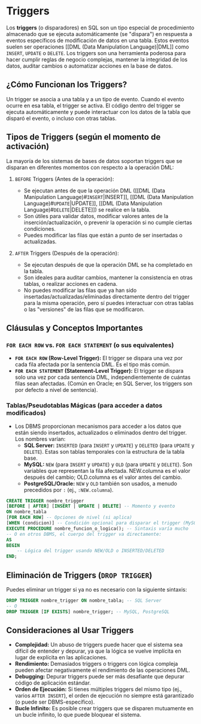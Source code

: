 # Triggers

Los **triggers** (o disparadores) en SQL son un tipo especial de procedimiento almacenado que se ejecuta automáticamente (se "dispara") en respuesta a eventos específicos de modificación de datos en una tabla. Estos eventos suelen ser operaciones [[DML (Data Manipulation Language)|DML]] como `INSERT`, `UPDATE` o `DELETE`. Los triggers son una herramienta poderosa para hacer cumplir reglas de negocio complejas, mantener la integridad de los datos, auditar cambios o automatizar acciones en la base de datos.

## ¿Cómo Funcionan los Triggers?

Un trigger se asocia a una tabla y a un tipo de evento. Cuando el evento ocurre en esa tabla, el trigger se activa. El código dentro del trigger se ejecuta automáticamente y puede interactuar con los datos de la tabla que disparó el evento, o incluso con otras tablas.

## Tipos de Triggers (según el momento de activación)

La mayoría de los sistemas de bases de datos soportan triggers que se disparan en diferentes momentos con respecto a la operación DML:

1. `BEFORE` Triggers (Antes de la operación):

   - Se ejecutan antes de que la operación DML ([[DML (Data Manipulation Language)#`INSERT`|INSERT]], [[DML (Data Manipulation Language)#`UPDATE`|UPDATE]], [[DML (Data Manipulation Language)#`DELETE`|DELETE]]) se realice en la tabla.
   - Son útiles para validar datos, modificar valores antes de la inserción/actualización, o prevenir la operación si no cumple ciertas condiciones.
   - Puedes modificar las filas que están a punto de ser insertadas o actualizadas.

2. `AFTER` Triggers (Después de la operación):
   - Se ejecutan después de que la operación DML se ha completado en la tabla.
   - Son ideales para auditar cambios, mantener la consistencia en otras tablas, o realizar acciones en cadena.
   - No puedes modificar las filas que ya han sido insertadas/actualizadas/eliminadas directamente dentro del trigger para la misma operación, pero sí puedes interactuar con otras tablas o las "versiones" de las filas que se modificaron.

## Cláusulas y Conceptos Importantes

### `FOR EACH ROW` vs. `FOR EACH STATEMENT` (o sus equivalentes)

- **`FOR EACH ROW` (Row-Level Trigger):** El trigger se dispara una vez por cada fila afectada por la sentencia DML. Es el tipo más común.
- **`FOR EACH STATEMENT` (Statement-Level Trigger):** El trigger se dispara solo una vez por cada sentencia DML, independientemente de cuántas filas sean afectadas. (Común en Oracle; en SQL Server, los triggers son por defecto a nivel de sentencia).

### Tablas/Pseudotablas Mágicas (para acceder a datos modificados)

- Los DBMS proporcionan mecanismos para acceder a los datos que están siendo insertados, actualizados o eliminados dentro del trigger. Los nombres varían:
  - **SQL Server:** `INSERTED` (para `INSERT` y `UPDATE`) y `DELETED` (para `UPDATE` y `DELETE`). Estas son tablas temporales con la estructura de la tabla base.
  - **MySQL:** `NEW` (para `INSERT` y `UPDATE`) y `OLD` (para `UPDATE` y `DELETE`). Son variables que representan la fila afectada. NEW.columna es el valor después del cambio; OLD.columna es el valor antes del cambio.
  - **PostgreSQL/Oracle:** `NEW` y `OLD` también son usados, a menudo precedidos por `:` (ej., `:NEW.columna`).

```sql
CREATE TRIGGER nombre_trigger
[BEFORE | AFTER] [INSERT | UPDATE | DELETE] -- Momento y evento
ON nombre_tabla
[FOR EACH ROW] -- Opciones de nivel (si aplica)
[WHEN (condicion)] -- Condición opcional para disparar el trigger (MySQL, PostgreSQL, Oracle)
EXECUTE PROCEDURE nombre_funcion_o_logica(); -- Sintaxis varía mucho
-- O en otros DBMS, el cuerpo del trigger va directamente:
AS
BEGIN
    -- Lógica del trigger usando NEW/OLD o INSERTED/DELETED
END;
```

## Eliminación de Triggers (`DROP TRIGGER`)

Puedes eliminar un trigger si ya no es necesario con la siguiente sintaxis:

```sql
DROP TRIGGER nombre_trigger ON nombre_tabla; -- SQL Server
-- O
DROP TRIGGER [IF EXISTS] nombre_trigger; -- MySQL, PostgreSQL
```

## Consideraciones al Usar Triggers

- **Complejidad:** Un abuso de triggers puede hacer que el sistema sea difícil de entender y depurar, ya que la lógica se vuelve implícita en lugar de explícita en las aplicaciones.
- **Rendimiento:** Demasiados triggers o triggers con lógica compleja pueden afectar negativamente el rendimiento de las operaciones DML.
- **Debugging:** Depurar triggers puede ser más desafiante que depurar código de aplicación estándar.
- **Orden de Ejecución:** Si tienes múltiples triggers del mismo tipo (ej., varios `AFTER INSERT`), el orden de ejecución no siempre está garantizado (o puede ser DBMS-específico).
- **Bucle Infinito:** Es posible crear triggers que se disparen mutuamente en un bucle infinito, lo que puede bloquear el sistema.
